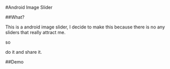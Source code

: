 #Android Image Slider


##What?

This is a android image slider, I decide to make this because there is no any sliders that really attract me.

so

do it and share it.

##Demo




